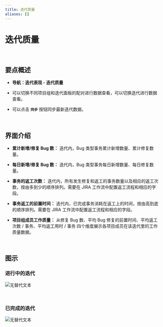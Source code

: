 ```yaml
---
title: 迭代质量
aliases: []
---
```


# 迭代质量

<br />

## 要点概述

-   **导航：迭代表现 - 迭代质量**

-   可以切换不同项目组和迭代面板的配对进行数据查看，可以切换迭代进行数据查看。

-   可以点击 **`同步`** 按钮同步最新迭代数据。

<br />

## 界面介绍

-   **累计新增/修复 Bug 数：** 迭代内，Bug 类型事务累计新增数量、累计修复数量。

-   **每日新增/修复 Bug 数：** 迭代内，Bug 类型事务每日新增数量、每日修复数量。

-   **事务的返工次数：** 迭代内，所有发生修复和返工的事务数量以及相应的返工次数，按由多到少的顺序排列。需要在 JIRA 工作流中配置返工流程和相应的字段。

-   **事务返工的前置时间：** 迭代内，已完成事务消耗在返工上的时间，按由高到底的顺序排列。需要在 JIRA 工作流中配置返工流程和相应的字段。

-   **项目组成员工作质量：** 从修复 Bug 数、平均 Bug 修复的前置时间、平均返工次数 / 事务、平均返工用时 / 事务 四个维度展示各项目成员在该迭代里的工作质量数据。

<br />

## 图示

### 进行中的迭代

![无替代文本](https://release-notes.oss-cn-zhangjiakou.aliyuncs.com/img/SprintQuality1.png)

<br />

### 已完成的迭代

![无替代文本](https://release-notes.oss-cn-zhangjiakou.aliyuncs.com/img/SprintQuality2.png)
